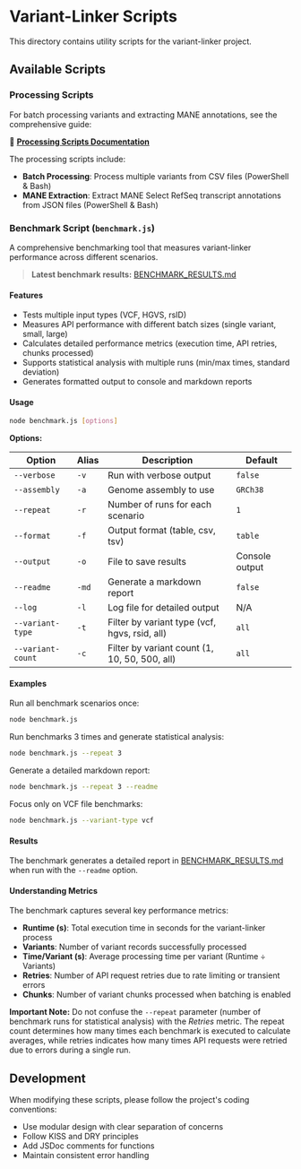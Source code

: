 # Variant-Linker Scripts

This directory contains utility scripts for the variant-linker project.

## Available Scripts

### Processing Scripts

For batch processing variants and extracting MANE annotations, see the comprehensive guide:

📖 **[Processing Scripts Documentation](README-processing-scripts.md)**

The processing scripts include:
- **Batch Processing**: Process multiple variants from CSV files (PowerShell & Bash)
- **MANE Extraction**: Extract MANE Select RefSeq transcript annotations from JSON files (PowerShell & Bash)

### Benchmark Script (`benchmark.js`)

A comprehensive benchmarking tool that measures variant-linker performance across different scenarios.

> **Latest benchmark results:** [BENCHMARK_RESULTS.md](./BENCHMARK_RESULTS.md)

#### Features

- Tests multiple input types (VCF, HGVS, rsID)
- Measures API performance with different batch sizes (single variant, small, large)
- Calculates detailed performance metrics (execution time, API retries, chunks processed)
- Supports statistical analysis with multiple runs (min/max times, standard deviation)
- Generates formatted output to console and markdown reports

#### Usage

```bash
node benchmark.js [options]
```

**Options:**

| Option | Alias | Description | Default |
|--------|-------|-------------|---------|
| `--verbose` | `-v` | Run with verbose output | `false` |
| `--assembly` | `-a` | Genome assembly to use | `GRCh38` |
| `--repeat` | `-r` | Number of runs for each scenario | `1` |
| `--format` | `-f` | Output format (table, csv, tsv) | `table` |
| `--output` | `-o` | File to save results | Console output |
| `--readme` | `-md` | Generate a markdown report | `false` |
| `--log` | `-l` | Log file for detailed output | N/A |
| `--variant-type` | `-t` | Filter by variant type (vcf, hgvs, rsid, all) | `all` |
| `--variant-count` | `-c` | Filter by variant count (1, 10, 50, 500, all) | `all` |

#### Examples

Run all benchmark scenarios once:
```bash
node benchmark.js
```

Run benchmarks 3 times and generate statistical analysis:
```bash
node benchmark.js --repeat 3
```

Generate a detailed markdown report:
```bash
node benchmark.js --repeat 3 --readme
```

Focus only on VCF file benchmarks:
```bash
node benchmark.js --variant-type vcf
```

#### Results

The benchmark generates a detailed report in [BENCHMARK_RESULTS.md](./BENCHMARK_RESULTS.md) when run with the `--readme` option.

#### Understanding Metrics

The benchmark captures several key performance metrics:

- **Runtime (s)**: Total execution time in seconds for the variant-linker process
- **Variants**: Number of variant records successfully processed
- **Time/Variant (s)**: Average processing time per variant (Runtime ÷ Variants)
- **Retries**: Number of API request retries due to rate limiting or transient errors
- **Chunks**: Number of variant chunks processed when batching is enabled

**Important Note:** Do not confuse the `--repeat` parameter (number of benchmark runs for statistical analysis) with the *Retries* metric. The repeat count determines how many times each benchmark is executed to calculate averages, while retries indicates how many times API requests were retried due to errors during a single run.

## Development

When modifying these scripts, please follow the project's coding conventions:
- Use modular design with clear separation of concerns
- Follow KISS and DRY principles
- Add JSDoc comments for functions
- Maintain consistent error handling
